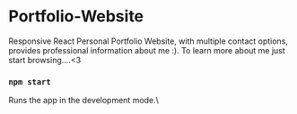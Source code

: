 # Portfolio-Website
Responsive React Personal Portfolio Website, with multiple contact options, provides professional information about me :).
To learn more about me just start browsing....<3

### `npm start`

Runs the app in the development mode.\


